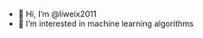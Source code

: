- 👋 Hi, I’m @liweix2011
- 👀 I’m interested in machine learning algorithms

<!---
liweix2011/liweix2011 is a ✨ special ✨ repository because its `README.md` (this file) appears on your GitHub profile.
You can click the Preview link to take a look at your changes.
--->

